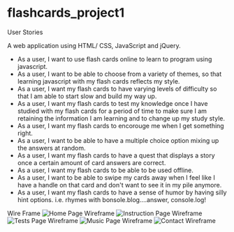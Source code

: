 # flashcards_project1

User Stories

A web application using HTML/ CSS, JavaScript and jQuery.

- As a user, I want to use flash cards online to learn to program using javascript.
- As a user, I want to be able to choose from a variety of themes, so that learning javascript with my flash cards reflects my style.
- As a user, I want my flash cards to have varying levels of difficulty so that I am able to start slow and build my way up.
- As a user, I want my flash cards to test my knowledge once I have studied with my flash cards for a period of time to make sure I am retaining the information I am learning and to change up my study style.
- As a user, I want my flash cards to encorouge me when I get something right.
- As a user, I want to be able to have a multiple choice option mixing up the answers at random.
- As a user, I want my flash cards to have a quest that displays a story once a certain amount of card answers are correct.
- As a user, I want my flash cards to be able to be used offline.
- As a user, I want to be able to swipe my cards away when I feel like I have a handle on that card and don't want to see it in my pile anymore.
- As a user, I want my flash cards to have a sense of humor by having silly hint options. i.e. rhymes with bonsole.blog....answer, console.log!

Wire Frame
![Home Page Wireframe](home.jpg)
![Instruction Page Wireframe](instructions.jpg)
![Tests Page Wireframe](tests.jpg)
![Music Page Wireframe](music.jpg)
![Contact Wireframe](contact.jpg)

